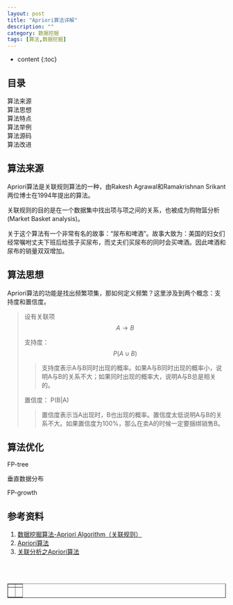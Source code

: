 ```yaml
---
layout: post
title: "Apriori算法详解"
description: ""
category: 数据挖掘
tags: [算法,数据挖掘]
---
```

* content
{:toc}

## 目录
 算法来源   
 算法思想  
 算法特点  
 算法举例  
 算法源码  
 算法改进  




## 算法来源

Apriori算法是关联规则算法的一种，由Rakesh Agrawal和Ramakrishnan Srikant两位博士在1994年提出的算法。

关联规则的目的是在一个数据集中找出项与项之间的关系，也被成为购物篮分析(Market Basket analysis)。

关于这个算法有一个非常有名的故事：“尿布和啤酒”。故事大致为：美国的妇女们经常嘱咐丈夫下班后给孩子买尿布，而丈夫们买尿布的同时会买啤酒。因此啤酒和尿布的销量双双增加。

## 算法思想

Apriori算法的功能是找出频繁项集，那如何定义频繁？这里涉及到两个概念：支持度和置信度。


>设有关联项 $$ A\rightarrow B $$
>
>支持度： $$ P(A\cup B) $$
>
>> 支持度表示A与B同时出现的概率。如果A与B同时出现的概率小，说明A与B的关系不大；如果同时出现的概率大，说明A与B总是相关的。
>  
> 置信度： P(B|A)
>
>>置信度表示当A出现时，B也出现的概率。置信度太低说明A与B的关系不大。如果置信度为100%，那么在卖A的时候一定要捆绑销售B。




## 算法优化

FP-tree

垂直数据分布

FP-growth

## 参考资料

1. [数据挖掘算法-Apriori Algorithm（关联规则）](http://www.cnblogs.com/gaizai/archive/2010/03/31/1701573.html)
2. [Apriori算法 ](http://blog.sina.com.cn/s/blog_6e85bf420100ogn2.html)
3. [关联分析之Apriori算法](http://blog.csdn.net/rongyongfeikai2/article/details/40457827)




<div align="center"><table style="text-align: center; width: 100%;" border="1" cellpadding="1" cellspacing="1">

<tr>
<td><img src=""></td>
<td><img src=""></td>
</tr>

<tr>
<td><p><small><b> </b></small></p></td>
<td><p><small><b> </b></small></p></td>
</tr>

<br><br></table></div>